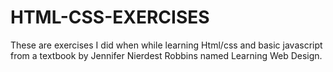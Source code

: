 # HTML-CSS-EXERCISES
These are exercises I did when while learning Html/css and basic javascript from a textbook by Jennifer Nierdest Robbins named Learning Web Design.
